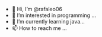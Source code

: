 - 👋 Hi, I’m @rafaleo06
- 👀 I’m interested in programming ...
- 🌱 I’m currently learning java...
- 📫 How to reach me ...

<!---
rafaleo06/rafaleo06 is a ✨ special ✨ repository because its `README.md` (this file) appears on your GitHub profile.
You can click the Preview link to take a look at your changes.
--->
